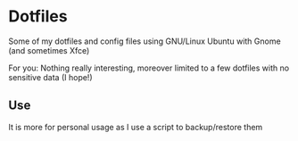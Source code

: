 # Dotfiles
Some of my dotfiles and config files using GNU/Linux Ubuntu with Gnome (and sometimes Xfce)

For you: Nothing really interesting, moreover limited to a few dotfiles with no sensitive data (I hope!)

## Use
It is more for personal usage as I use a script to backup/restore them
